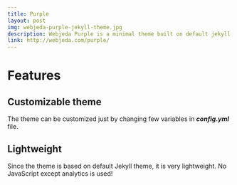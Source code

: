 ```yaml
---
title: Purple
layout: post
img: webjeda-purple-jekyll-theme.jpg
description: Webjeda Purple is a minimal theme built on default jekyll theme. It is very light highly customizable. Suitable for minimal blogs.
link: http://webjeda.com/purple/
---
```


# Features

## Customizable theme
The theme can be customized just by changing few variables in **_config.yml_** file.

## Lightweight
Since the theme is based on default Jekyll theme, it is very lightweight. No JavaScript except analytics is used!
